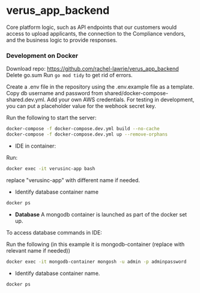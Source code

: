 # verus_app_backend

Core platform logic, such as API endpoints that our customers would access to upload applicants, the connection to the Compliance vendors, and the business logic to provide responses.

### Development on Docker

Download repo: https://github.com/rachel-lawrie/verus_app_backend
Delete go.sum
Run `go mod tidy` to get rid of errors.

Create a .env file in the repository using the .env.example file as a template. Copy db username and password from shared/docker-compose-shared.dev.yml. Add your own AWS credentials. For testing in development, you can put a placeholder value for the webhook secret key.

Run the following to start the server:
```bash
docker-compose -f docker-compose.dev.yml build --no-cache  
docker-compose -f docker-compose.dev.yml up --remove-orphans
```

- IDE in container:

Run:
```bash
docker exec -it verusinc-app bash
```
replace "verusinc-app" with different name if needed. 

- Identify database container name
```bash
docker ps
```

- **Database**
A mongodb container is launched as part of the docker set up.

To access database commands in IDE:

Run the following (in this example it is mongodb-container (replace with relevant name if needed))
```bash
docker exec -it mongodb-container mongosh -u admin -p adminpassword
```

- Identify database container name.
```bash
docker ps
```
